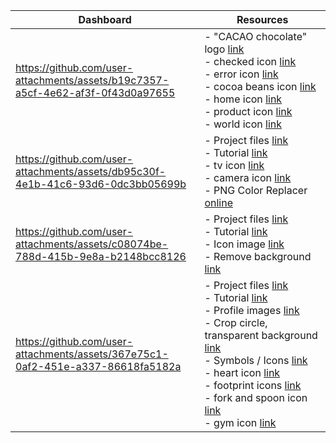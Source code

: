 <table>
   <thead>
      <th>Dashboard</th>
      <th>Resources</th>
   </thead>
   <tr>
<td width=60%>

https://github.com/user-attachments/assets/b19c7357-a5cf-4e62-af3f-0f43d0a97655

</td>
     <td>
        - "CACAO chocolate" logo <a href="https://www.canva.com/search?q=chocolate%20logo">link</a><br>
        - checked icon 
        <a href="https://www.flaticon.com/free-icon/check_5610944?term=done&page=1&position=6&origin=search&related_id=5610944">link</a><br>
        - error icon <a href="https://www.flaticon.com/free-icon/close_9068699?term=cancell&page=1&position=41&origin=search&related_id=9068699"> link</a><br>
        - cocoa beans icon <a href="(https://thenounproject.com/icon/cocoa-beans-54521">link</a><br>
        - home icon <a href="(https://thenounproject.com/icon/home-7613019">link</a><br>
        - product icon <a href="(https://www.flaticon.com/free-icon/product_9252074?term=products&page=1&position=27&origin=search&related_id=9252074">link</a><br>
        - world icon <a href="(https://thenounproject.com/icon/country-7254670">link</a><br>
      </td>
   </tr>
   <tr>
<td width=60%>

https://github.com/user-attachments/assets/db95c30f-4e1b-41c6-93d6-0dc3bb05699b

</td>
     <td>
        - Project files <a href="https://github.com/VictoriaStetskevych/projects/tree/main/PowerBI/04_power_bi_netflix"> link</a><br>
        - Tutorial 
        <a href="https://www.youtube.com/watch?v=InYxu2h7o6I&t=121s">link</a><br>
        - tv icon <a href="https://www.flaticon.com/free-icon/youtube_15465598?term=tv&page=6&position=10&origin=search&related_id=15465598"> link</a><br>
        - camera icon <a href="https://www.flaticon.com/free-icon/camera_15762061?term=movie&page=1&position=38&origin=search&related_id=15762061">link</a><br>
        - PNG Color Replacer <a href="https://onlinepngtools.com/change-png-color">online</a><br>
      </td>
   </tr>

   <tr>
<td width=60%>

https://github.com/user-attachments/assets/c08074be-788d-415b-9e8a-b2148bcc8126

</td>
     <td>
        - Project files <a href="https://github.com/VictoriaStetskevych/projects/tree/main/PowerBI/03_power_bi_finance_dashboard"> link</a><br>
        - Tutorial 
        <a href="https://www.youtube.com/watch?v=BLxW9ZSuuVI">link</a><br>
        - Icon image <a href="https://www.canva.com/design/DAGeV7w-amE/rjTZo8ow7WEnHoTUWRK8Xg/edit"> link</a><br>
        - Remove background <a href="https://www.remove.bg/">link</a><br>
      </td>
   </tr>




  <tr>
<td width=60%>

https://github.com/user-attachments/assets/367e75c1-0af2-451e-a337-86618fa5182a

</td>
     <td>
        - Project files <a href="https://github.com/VictoriaStetskevych/projects/tree/main/PowerBI/02_power_bi_sport_dashboard"> link</a><br>
        - Tutorial 
        <a href="https://www.youtube.com/watch?v=cYwioeHu_OU&t=1041s">link</a><br>
        - Profile images <a href="https://new.express.adobe.com/"> link</a><br>
        - Crop circle, transparent background <a href="https://crop-circle.imageonline.co/">link</a><br>
        - Symbols / Icons <a href="https://www.flaticon.com/">link</a><br>
        - heart icon <a href="https://www.flaticon.com/free-icons/heart" title="heart icons">link</a><br>
        - footprint icons <a href="https://www.flaticon.com/free-icons/footprint" title="footprint icons">link</a><br>
        - fork and spoon icon <a href="https://www.flaticon.com/free-icons/fork" title="fork icons">link</a><br>
        - gym icon <a href="https://www.flaticon.com/free-icons/gym" title="gym icons">link</a>
      </td>
   </tr>

</table>